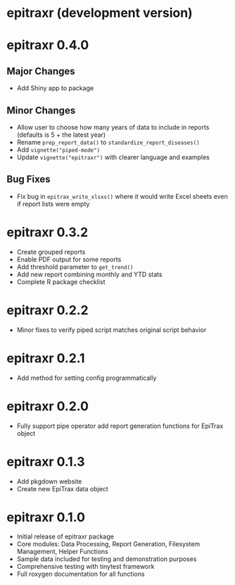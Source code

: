 # epitraxr (development version)

# epitraxr 0.4.0

## Major Changes

* Add Shiny app to package

## Minor Changes

* Allow user to choose how many years of data to include in reports (defaults is 5 + the latest year)
* Rename `prep_report_data()` to `standardize_report_diseases()`
* Add `vignette("piped-mode")`
* Update `vignette("epitraxr")` with clearer language and examples

## Bug Fixes

* Fix bug in `epitrax_write_xlsxs()` where it would write Excel sheets even if report lists were empty

# epitraxr 0.3.2

* Create grouped reports
* Enable PDF output for some reports
* Add threshold parameter to `get_trend()`
* Add new report combining monthly and YTD stats
* Complete R package checklist

# epitraxr 0.2.2

* Minor fixes to verify piped script matches original script behavior

# epitraxr 0.2.1

* Add method for setting config programmatically

# epitraxr 0.2.0

* Fully support pipe operator add report generation functions for EpiTrax object

# epitraxr 0.1.3

* Add pkgdown website
* Create new EpiTrax data object

# epitraxr 0.1.0

* Initial release of epitraxr package
* Core modules: Data Processing, Report Generation, Filesystem Management, Helper Functions
* Sample data included for testing and demonstration purposes
* Comprehensive testing with tinytest framework
* Full roxygen documentation for all functions
